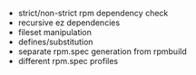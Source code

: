- strict/non-strict rpm dependency check
- recursive ez dependencies
- fileset manipulation
- defines/substitution
- separate rpm.spec generation from rpmbuild
- different rpm.spec profiles